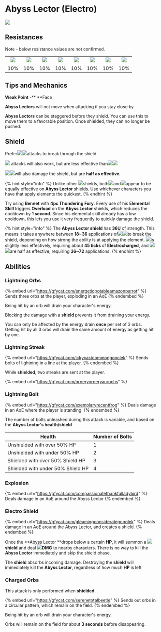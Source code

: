 # Abyss Lector (Electro)

![](../../.gitbook/assets/abyss-lector.jpg)

## Resistances

Note - below resistance values are not confirmed.

|                                                                                                                                                                                                           |                                                                                                                                                                                                           |                                                                                                                                                                                                           |                                                                                                                                                                                                           |                                                                                                                                                                                                           |                                                                                                                                                                                                           |                                                                                                                                                                                                           |                                                                                                                                                                                                           |
| :-------------------------------------------------------------------------------------------------------------------------------------------------------------------------------------------------------: | :-------------------------------------------------------------------------------------------------------------------------------------------------------------------------------------------------------: | :-------------------------------------------------------------------------------------------------------------------------------------------------------------------------------------------------------: | :-------------------------------------------------------------------------------------------------------------------------------------------------------------------------------------------------------: | :-------------------------------------------------------------------------------------------------------------------------------------------------------------------------------------------------------: | :-------------------------------------------------------------------------------------------------------------------------------------------------------------------------------------------------------: | :-------------------------------------------------------------------------------------------------------------------------------------------------------------------------------------------------------: | :-------------------------------------------------------------------------------------------------------------------------------------------------------------------------------------------------------: |
| ​​![](https://firebasestorage.googleapis.com/v0/b/gitbook-28427.appspot.com/o/assets%2F-MVAGyyACcSzyzfmgy7f%2Fsync%2F485abc41b72e4fb75fd6cf1b2c21d83a5da9a05c.png?generation=1615182625871961\&alt=media) | ​​![](https://firebasestorage.googleapis.com/v0/b/gitbook-28427.appspot.com/o/assets%2F-MVAGyyACcSzyzfmgy7f%2Fsync%2F1a9d730812988c6cd8678f117630d179f689cee0.png?generation=1615182626544397\&alt=media) | ​​![](https://firebasestorage.googleapis.com/v0/b/gitbook-28427.appspot.com/o/assets%2F-MVAGyyACcSzyzfmgy7f%2Fsync%2Fe0472b52c548a7162a648c191cad9b7bbdf4498b.png?generation=1615182626170812\&alt=media) | ​​![](https://firebasestorage.googleapis.com/v0/b/gitbook-28427.appspot.com/o/assets%2F-MVAGyyACcSzyzfmgy7f%2Fsync%2Fa8efded210241d0c6764e2819b9c750deff8a6d4.png?generation=1615182626278065\&alt=media) | ​​![](https://firebasestorage.googleapis.com/v0/b/gitbook-28427.appspot.com/o/assets%2F-MVAGyyACcSzyzfmgy7f%2Fsync%2F68e4777d7c38eb974be29d8260b1f52709a44a26.png?generation=1615182625284983\&alt=media) | ​​![](https://firebasestorage.googleapis.com/v0/b/gitbook-28427.appspot.com/o/assets%2F-MVAGyyACcSzyzfmgy7f%2Fsync%2Fcb0b6d83e3899b9d4310fb78ce58ccad28b8c839.png?generation=1615182626007947\&alt=media) | ​​![](https://firebasestorage.googleapis.com/v0/b/gitbook-28427.appspot.com/o/assets%2F-MVAGyyACcSzyzfmgy7f%2Fsync%2F347363c813f76f26b0c6c74df49012812f9fe690.png?generation=1615182625760905\&alt=media) | ​​![](https://firebasestorage.googleapis.com/v0/b/gitbook-28427.appspot.com/o/assets%2F-MVAGyyACcSzyzfmgy7f%2Fsync%2F7db8ec0e8a47656e2367909ab5d65aa19effb930.png?generation=1615182626144273\&alt=media) |
|                                                                                                    10%                                                                                                    |                                                                                                    10%                                                                                                    |                                                                                                    10%                                                                                                    |                                                                                                    10%                                                                                                    |                                                                                                    10%                                                                                                    |                                                                                                    10%                                                                                                    |                                                                                                    10%                                                                                                    |                                                                                                    10%                                                                                                    |

## Tips and Mechanics

**Weak Point** -\*\* \*\*Face

**Abyss Lectors** will not move when attacking if you stay close by.

**Abyss Lectors** can be staggered before they shield. You can use this to move them to a favorable position. Once shielded, they can no longer be pushed.

## Shield

Prefer![](../../.gitbook/assets/pyro\_small.png)![](../../.gitbook/assets/cryo\_small.png)attacks to break through the shield.

![](../../.gitbook/assets/hydro\_small.png) attacks will also work, but are less effective than![](../../.gitbook/assets/pyro\_small.png)![](../../.gitbook/assets/cryo\_small.png)

![](../../.gitbook/assets/anemo\_small.png)![](../../.gitbook/assets/geo\_small.png)will also damage the shield, but are **half as effective**.

{% hint style="info" %}
Unlike other ![](../../.gitbook/assets/electro\_small.png)shields, both![](../../.gitbook/assets/pyro\_small.png)and![](../../.gitbook/assets/cryo\_small.png)appear to be equally effective on **Abyss Lector** shields. Use whichever characters you have that apply elements the quickest.
{% endhint %}

Try using **Bennet** with **4pc Thundering Fury**. Every use of his **Elemental Skill** triggers **Overload** on the **Abyss Lector** shields, which reduces the cooldown by **1 second**. Since his elemental skill already has a low cooldown, this lets you use it very frequently to quickly damage the shield.

{% hint style="info" %}
The **Abyss Lector shield** has **36U** of strength. This means it takes anywhere between **18\~36** applications of![](../../.gitbook/assets/pyro\_small.png)![](../../.gitbook/assets/cryo\_small.png)to break the shield, depending on how strong the ability is at applying the element. ![](../../.gitbook/assets/hydro\_small.png)is slightly less effectively, requiring about **45 ticks** of **Electrocharged**, and ![](../../.gitbook/assets/anemo\_small.png)![](../../.gitbook/assets/geo\_small.png)are half as effective, requiring **36\~72** applications.
{% endhint %}

## Abilities

### Lightning Orbs

{% embed url="https://gfycat.com/energeticpotableamazonparrot" %}
Sends three orbs at the player, exploding in an AoE
{% endembed %}

Being hit by an orb will drain your character's energy.

Blocking the damage with a **shield** prevents it from draining your energy.

You can only be affected by the energy drain **once** per set of 3 orbs. Getting hit by all 3 orbs will drain the same amount of energy as getting hit by one.

### Lightning Streak

{% embed url="https://gfycat.com/ickyvastcommongonolek" %}
Sends bolts of lightning in a line at the player.
{% endembed %}

While **shielded**, two streaks are sent at the player.

{% embed url="https://gfycat.com/orneryorneryaurochs" %}

### Lightning Bolt

{% embed url="https://gfycat.com/exemplaryrecentfrog" %}
Deals damage in an AoE where the player is standing.
{% endembed %}

The number of bolts unleashed during this attack is variable, and based on the **Abyss Lector's health/shield**

| Health                            | Number of Bolts |
| --------------------------------- | --------------- |
| Unshielded with over 50% HP       | 1               |
| Unshielded with under 50% HP      | 2               |
| Shielded with over 50% Shield HP  | 3               |
| Shielded with under 50% Shield HP | 4               |

### Explosion

{% embed url="https://gfycat.com/compassionatethankfulladybird" %}
Deals damage in an AoE around the Abyss Lector
{% endembed %}

### Electro Shield

{% embed url="https://gfycat.com/gleamingconsiderategonolek" %}
Deals damage in an AoE around the Abyss Lector, and creates a shield.
{% endembed %}

Once the \*\*Abyss Lector \*\*drops below a certain **HP**, it will summon a ![](../../.gitbook/assets/electro\_small.png) **shield** and deal ![](../../.gitbook/assets/electro\_small.png)**DMG** to nearby characters. There is no way to kill the **Abyss Lector** immediately and skip the shield phase.

The **shield** absorbs incoming damage. Destroying the **shield** will immediately kill the **Abyss Lector**, regardless of how much **HP** is left

### Charged Orbs

This attack is only performed when **shielded**.

{% embed url="https://gfycat.com/serenetotalbeetle" %}
Sends out orbs in a circular pattern, which remain on the field.
{% endembed %}

Being hit by an orb will drain your character's energy.

Orbs will remain on the field for about **3 seconds** before disappearing.
